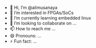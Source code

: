 - 👋 Hi, I’m @alimusanaya
- 👀 I’m interested in FPGAs/SoCs
- 🌱 I’m currently learning embedded linux
- 💞️ I’m looking to collaborate on ...
- 📫 How to reach me ...
- 😄 Pronouns: ...
- ⚡ Fun fact: ...

<!---
alimusanaya/alimusanaya is a ✨ special ✨ repository because its `README.md` (this file) appears on your GitHub profile.
You can click the Preview link to take a look at your changes.
--->
